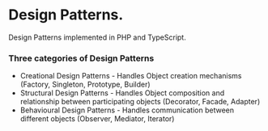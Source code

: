 # Design Patterns.

Design Patterns implemented in PHP and TypeScript.

### Three categories of Design Patterns

+ Creational Design Patterns - Handles Object creation mechanisms (Factory, Singleton, Prototype, Builder)
+ Structural Design Patterns - Handles Object composition and relationship between participating objects (Decorator, Facade, Adapter)
+ Behavioural Design Patterns - Handles communication between different objects (Observer, Mediator, Iterator)
